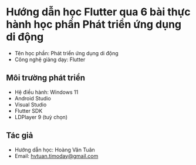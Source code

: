 
# Hướng dẫn học Flutter qua 6 bài thực hành học phần Phát triển ứng dụng di động

- Tên học phần: Phát triển ứng dụng di động
- Công nghệ giảng dạy: Flutter


## Môi trường phát triển

- Hệ điều hành: Windows 11
- Android Studio
- Visual Studio
- Flutter SDK
- LDPlayer 9 (tuỳ chọn)


## Tác giả

- Hướng dẫn học: Hoàng Văn Tuân
- Email: hvtuan.timoday@gmail.com

